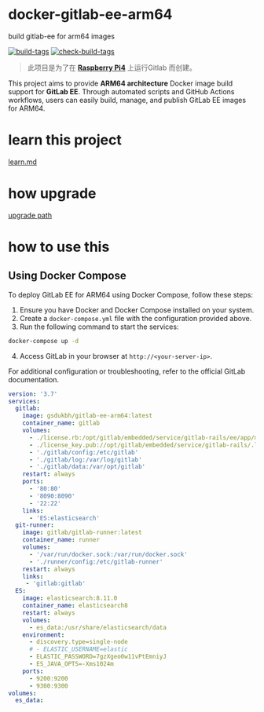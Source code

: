 # docker-gitlab-ee-arm64

build gitlab-ee for arm64 images

[![build-tags](https://github.com/gsdukbh/docker-gitlab-ee-arm64/actions/workflows/build.yml/badge.svg)](https://github.com/gsdukbh/docker-gitlab-ee-arm64/actions/workflows/build.yml)  [![check-build-tags](https://github.com/gsdukbh/docker-gitlab-ee-arm64/actions/workflows/blank.yml/badge.svg)](https://github.com/gsdukbh/docker-gitlab-ee-arm64/actions/workflows/blank.yml)

 > 此项目是为了在 **[Raspberry Pi4](https://www.raspberrypi.com/)** 上运行Gitlab 而创建。

This project aims to provide **ARM64 architecture** Docker image build support for **GitLab EE**. Through automated scripts and GitHub Actions workflows, users can easily build, manage, and publish GitLab EE images for ARM64.


# learn this project

[learn.md](LEARN.md)

# how upgrade

[upgrade path](https://gitlab-com.gitlab.io/support/toolbox/upgrade-path/)

# how to use this

## Using Docker Compose

To deploy GitLab EE for ARM64 using Docker Compose, follow these steps:

1. Ensure you have Docker and Docker Compose installed on your system.
2. Create a `docker-compose.yml` file with the configuration provided above.
3. Run the following command to start the services:

  ```bash
  docker-compose up -d
  ```

4. Access GitLab in your browser at `http://<your-server-ip>`.

For additional configuration or troubleshooting, refer to the official GitLab documentation.

```yaml
version: '3.7'
services:
  gitlab:
    image: gsdukbh/gitlab-ee-arm64:latest
    container_name: gitlab
    volumes:
      - ./license.rb:/opt/gitlab/embedded/service/gitlab-rails/ee/app/models/license.rb
      - ./license_key.pub://opt/gitlab/embedded/service/gitlab-rails/.license_encryption_key.pub 
      - './gitlab/config:/etc/gitlab'
      - './gitlab/log:/var/log/gitlab'
      - './gitlab/data:/var/opt/gitlab'
    restart: always
    ports:
      - '80:80'
      - '8090:8090'
      - '22:22'
    links:
      - 'ES:elasticsearch'
  git-runner:
    image: gitlab/gitlab-runner:latest
    container_name: runner
    volumes:
      - '/var/run/docker.sock:/var/run/docker.sock'
      - './runner/config:/etc/gitlab-runner'
    restart: always
    links:
     - 'gitlab:gitlab'
  ES:
    image: elasticsearch:8.11.0
    container_name: elasticsearch8
    restart: always
    volumes:
      - es_data:/usr/share/elasticsearch/data
    environment:
      - discovery.type=single-node
      # - ELASTIC_USERNAME=elastic
      - ELASTIC_PASSWORD=7gzXgeo0w11vPtEmniyJ
      - ES_JAVA_OPTS=-Xms1024m 
    ports:
      - 9200:9200
      - 9300:9300
volumes:
  es_data:       

```
